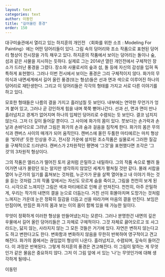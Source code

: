 ```yaml
---
layout: text
categories: text
author: 이동민
title: "길어올린 풍경"
order: 150
---
```


대구미술관에서 열리고 있는 하지훈의 개인전 〈회화를 위한 소조 : Modeling For Painting〉에는 어떤 덩어리들이 있다. 그림 속의 덩어리와 조소 작품으로 표현된 덩어리 형상이 전시장을 가득 채우고 있다. 하지훈의 작품에서 보이는 덩어리는 돌이나 숲, 섬과 같은 사물을 지시하는 듯하다. 실제로 그는 2014년 열린 개인전에서 구체적인 장소가 드러난 풍경을 그렸다. 장소와 사물로서의 숲과 섬, 돌 등에 자신의 감성을 입혀 독특하게 표현했다. 그러나 이번 전시에서 보이는 풍경은 그리 구체적이지 않다. 화가의 무의식과 내면세계에서 길어 올린 풍경(또는 형상)들은 선과 면과 색으로 이루어진 하나의 덩어리로 재탄생한다. 그리고 이 덩어리들은 각각의 형태를 가지고 서로 다른 이야기를 하고 있다.

모호한 형태들은 나름의 결을 가지고 흘러넘칠 듯 보인다. 내부에는 연약한 무언가가 엉겨 붙어 있고, 그러나 곧 강인하게 힘을 내며 쭉쭉 뻗어나간다. 선과 선, 면과 면이 만나 흘러넘치고 경계가 없어지며 하나의 입체인 덩어리로 수렴되는 듯 보인다. 결코 넘치지 않는다. 그저 더 깊이 들어갈 뿐이다. 그 사이에 화가의 몸이 있다. 붓보다는 손가락과 손날과 손바닥으로 그려낸 그림은 화가의 손과 숨과 걸음을 짐작케 한다. 화가의 몸은 무의식과 캔버스 사이의 매개가 되어 움직인다. 캔버스에 올린 두툼한 마티에르는 마치 형상을 ‘빚어낸’ 듯한 인상을 주고, 전시장 가운에 설치된 조소작품은 실물로서 그러한 질감을 구체적으로 드러낸다. 캔버스가 2차원적인 평면에 ‘그것’을 표현했다면 조각은 ‘그것’의 3차원적 형상이다.

그의 작품은 엘리스가 떨어진 토끼 굴처럼 은밀하고 내밀하다. 그의 작품 속으로 빨려 들어가면 내가 몰랐던 또는 알지만 생각하지 않았던 세계가 펼쳐질 것만 같다. 몰래 서랍을 열어 누군가의 일기를 훔쳐보는 것처럼, 누군가가 문을 살짝 열어놓고 내 이야기 하는 것을 듣는 것처럼 그의 작품 앞에서는 자신도 모르게 숨을 죽이고, 그림을 천천히 보게 된다. 시각으로 느껴지던 그림은 색과 마티에르로 인해 곧 만져진다. 천천히, 아주 은밀하게, 우리는 작가의 내면의 결을 눈으로 더듬는다. 거친 선이 휘몰아치며 도망가는 것처럼 느껴지는 가운데 눈은 정확히 질감을 더듬고 선을 따라가며 마음의 결을 만진다. 보임은 만짐이며, 만짐은 화가의 몸과 보는 이의 몸이 함께 있을 때 가능한 일이다.

무엇이 정확하게 이러한 형상을 만들어냈는지는 모른다. 그러나 분명한건 내면의 깊은 우물에서 길어 올린 덩어리들은 그 자체로 구체적이다. 그것 자체로 끓어오르고 또 사그라드는, 닳지 않는, 사라지지 않는 그 모든 것들은 거기에 있다. 자연은 변하지 않는다고도 하고 변한다고도 한다. 변화함과 변화하지 않음을 무한히 반복하여 영구적이고 견고해진다. 화가의 몸에서는 끊임없이 형상이 나온다. 흘러넘치고, 수렴되며, 깊숙이 들어간다. 이 과정은 반복된다. 그렇게 하지훈의 풍경은 견고해진다. 이 그림이 말하는 게 무엇인가 같은 물음은 중요하지 않다. 그저 이 그림 앞에 서 있는 ‘나’는 무엇인가에 대해 생각하게 될테니.

이동민